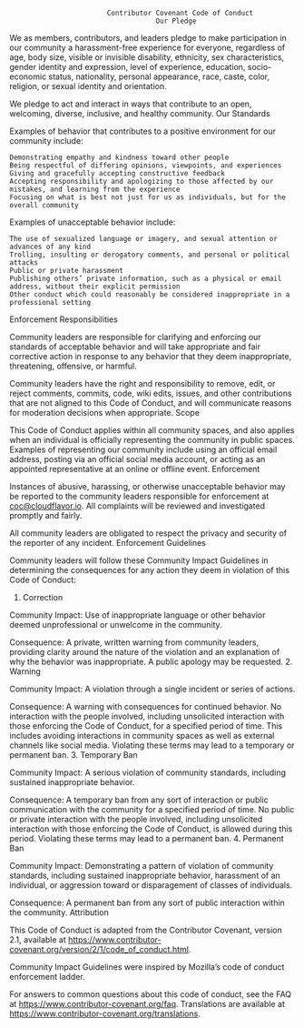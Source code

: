 
                            Contributor Covenant Code of Conduct
                                        Our Pledge

We as members, contributors, and leaders pledge to make participation in our community a
harassment-free experience for everyone, regardless of age, body size, visible or invisible
disability, ethnicity, sex characteristics, gender identity and expression, level of experience,
education, socio-economic status, nationality, personal appearance, race, caste, color, religion, or
sexual identity and orientation.

We pledge to act and interact in ways that contribute to an open, welcoming, diverse, inclusive, and
healthy community. Our Standards

Examples of behavior that contributes to a positive environment for our community include:

    Demonstrating empathy and kindness toward other people
    Being respectful of differing opinions, viewpoints, and experiences
    Giving and gracefully accepting constructive feedback
    Accepting responsibility and apologizing to those affected by our mistakes, and learning from the experience
    Focusing on what is best not just for us as individuals, but for the overall community

Examples of unacceptable behavior include:

    The use of sexualized language or imagery, and sexual attention or advances of any kind
    Trolling, insulting or derogatory comments, and personal or political attacks
    Public or private harassment
    Publishing others’ private information, such as a physical or email address, without their explicit permission
    Other conduct which could reasonably be considered inappropriate in a professional setting

Enforcement Responsibilities

Community leaders are responsible for clarifying and enforcing our standards of acceptable behavior
and will take appropriate and fair corrective action in response to any behavior that they deem
inappropriate, threatening, offensive, or harmful.

Community leaders have the right and responsibility to remove, edit, or reject comments, commits,
code, wiki edits, issues, and other contributions that are not aligned to this Code of Conduct, and
will communicate reasons for moderation decisions when appropriate. Scope

This Code of Conduct applies within all community spaces, and also applies when an individual is
officially representing the community in public spaces. Examples of representing our community
include using an official email address, posting via an official social media account, or acting as
an appointed representative at an online or offline event. Enforcement

Instances of abusive, harassing, or otherwise unacceptable behavior may be reported to the community
leaders responsible for enforcement at coc@cloudflavor.io. All complaints will be reviewed and
investigated promptly and fairly.

All community leaders are obligated to respect the privacy and security of the reporter of any
incident. Enforcement Guidelines

Community leaders will follow these Community Impact Guidelines in determining the consequences for
any action they deem in violation of this Code of Conduct:
1. Correction

Community Impact: Use of inappropriate language or other behavior deemed unprofessional or unwelcome
in the community.

Consequence: A private, written warning from community leaders, providing clarity around the nature
of the violation and an explanation of why the behavior was inappropriate. A public apology may be
requested.
2. Warning

Community Impact: A violation through a single incident or series of actions.

Consequence: A warning with consequences for continued behavior. No interaction with the people
involved, including unsolicited interaction with those enforcing the Code of Conduct, for a
specified period of time. This includes avoiding interactions in community spaces as well as
external channels like social media. Violating these terms may lead to a temporary or permanent ban.
3. Temporary Ban

Community Impact: A serious violation of community standards, including sustained inappropriate
behavior.

Consequence: A temporary ban from any sort of interaction or public communication with the community
for a specified period of time. No public or private interaction with the people involved, including
unsolicited interaction with those enforcing the Code of Conduct, is allowed during this period.
Violating these terms may lead to a permanent ban.
4. Permanent Ban

Community Impact: Demonstrating a pattern of violation of community standards, including sustained
inappropriate behavior, harassment of an individual, or aggression toward or disparagement of
classes of individuals.

Consequence: A permanent ban from any sort of public interaction within the community. Attribution

This Code of Conduct is adapted from the Contributor Covenant, version 2.1, available at
https://www.contributor-covenant.org/version/2/1/code_of_conduct.html.

Community Impact Guidelines were inspired by Mozilla’s code of conduct enforcement ladder.

For answers to common questions about this code of conduct, see the FAQ at https://www.contributor-covenant.org/faq. Translations are available at https://www.contributor-covenant.org/translations.
